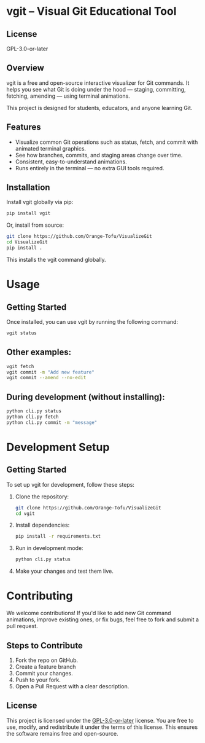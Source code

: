 # vgit – Visual Git Educational Tool

## License
GPL-3.0-or-later

## Overview
vgit is a free and open-source interactive visualizer for Git commands.
It helps you see what Git is doing under the hood — staging, committing, fetching, amending — using terminal animations.

This project is designed for students, educators, and anyone learning Git.

## Features
* Visualize common Git operations such as status, fetch, and commit with animated terminal graphics.
* See how branches, commits, and staging areas change over time.
* Consistent, easy-to-understand animations.
* Runs entirely in the terminal — no extra GUI tools required.

## Installation
Install vgit globally via pip:

```bash
pip install vgit
```

Or, install from source:

```bash
git clone https://github.com/Orange-Tofu/VisualizeGit
cd VisualizeGit
pip install .
```

This installs the vgit command globally.

# Usage

## Getting Started
Once installed, you can use vgit by running the following command:

```bash
vgit status
```

## Other examples:

```bash
vgit fetch
vgit commit -m "Add new feature"
vgit commit --amend --no-edit
```

## During development (without installing):

```bash
python cli.py status
python cli.py fetch
python cli.py commit -m "message"
```

# Development Setup

## Getting Started
To set up vgit for development, follow these steps:

1. Clone the repository:
   ```bash
   git clone https://github.com/Orange-Tofu/VisualizeGit
   cd vgit
   ```
2. Install dependencies:
   ```bash
   pip install -r requirements.txt
   ```
3. Run in development mode:
   ```bash
   python cli.py status
   ```
4. Make your changes and test them live.


# Contributing

We welcome contributions! If you'd like to add new Git command animations, improve existing ones, or fix bugs, feel free to fork and submit a pull request.

## Steps to Contribute

1. Fork the repo on GitHub.
2. Create a feature branch
3. Commit your changes.
4. Push to your fork.
5. Open a Pull Request with a clear description.

## License

This project is licensed under the [GPL-3.0-or-later](https://www.gnu.org/licenses/gpl-3.0.en.html) license. You are free to use, modify, and redistribute it under the terms of this license. This ensures the software remains free and open-source.
